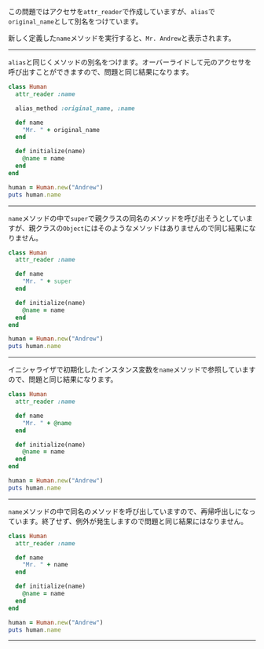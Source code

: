 この問題ではアクセサを`attr_reader`で作成していますが、`alias`で`original_name`として別名をつけています。

新しく定義した`name`メソッドを実行すると、`Mr. Andrew`と表示されます。

---
`alias`と同じくメソッドの別名をつけます。オーバーライドして元のアクセサを呼び出すことができますので、問題と同じ結果になります。
```ruby
class Human
  attr_reader :name

  alias_method :original_name, :name

  def name
    "Mr. " + original_name
  end

  def initialize(name)
    @name = name
  end
end

human = Human.new("Andrew")
puts human.name
```
---
`name`メソッドの中で`super`で親クラスの同名のメソッドを呼び出そうとしていますが、親クラスの`Object`にはそのようなメソッドはありませんので同じ結果になりません。
```ruby
class Human
  attr_reader :name

  def name
    "Mr. " + super
  end

  def initialize(name)
    @name = name
  end
end

human = Human.new("Andrew")
puts human.name
```
---
イニシャライザで初期化したインスタンス変数を`name`メソッドで参照していますので、問題と同じ結果になります。
```ruby
class Human
  attr_reader :name

  def name
    "Mr. " + @name
  end

  def initialize(name)
    @name = name
  end
end

human = Human.new("Andrew")
puts human.name
```
---
`name`メソッドの中で同名のメソッドを呼び出していますので、再帰呼出しになっています。終了せず、例外が発生しますので問題と同じ結果にはなりません。
```ruby
class Human
  attr_reader :name

  def name
    "Mr. " + name
  end

  def initialize(name)
    @name = name
  end
end

human = Human.new("Andrew")
puts human.name
```
---
